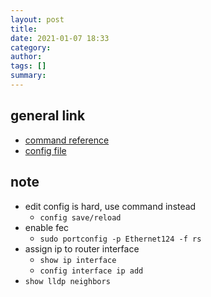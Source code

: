 ```yaml
---
layout: post
title: 
date: 2021-01-07 18:33
category: 
author: 
tags: []
summary: 
---
```


## general link

* [command reference](https://github.com/Azure/sonic-utilities/blob/master/doc/Command-Reference.md)
* [config file](https://github.com/Azure/sonic-swss/blob/master/doc/Configuration.md)

## note

* edit config is hard, use command instead
  * `config save/reload`
* enable fec
  * `sudo portconfig -p Ethernet124 -f rs`
* assign ip to router interface
  * `show ip interface`
  * `config interface ip add`
* `show lldp neighbors`
